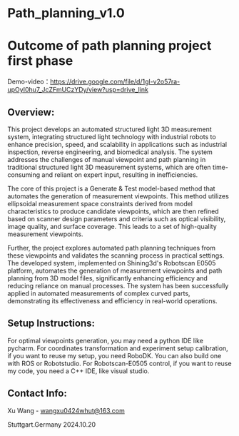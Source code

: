 # Path_planning_v1.0
Outcome of path planning project first phase
===
Demo-video：https://drive.google.com/file/d/1gl-v2o57ra-upOyI0hu7_JcZFmUCzYDy/view?usp=drive_link

Overview: 
-----
This project develops an automated structured light 3D measurement system, integrating structured light technology with industrial robots to enhance precision, speed, and scalability in applications such as industrial inspection, reverse engineering, and biomedical analysis. The system addresses the challenges of manual viewpoint and path planning in traditional structured light 3D measurement systems, which are often time-consuming and reliant on expert input, resulting in inefficiencies.

The core of this project is a Generate & Test model-based method that automates the generation of measurement viewpoints. This method utilizes ellipsoidal measurement space constraints derived from model characteristics to produce candidate viewpoints, which are then refined based on scanner design parameters and criteria such as optical visibility, image quality, and surface coverage. This leads to a set of high-quality measurement viewpoints.

Further, the project explores automated path planning techniques from these viewpoints and validates the scanning process in practical settings. The developed system, implemented on Shining3d's Robotscan E0505 platform, automates the generation of measurement viewpoints and path planning from 3D model files, significantly enhancing efficiency and reducing reliance on manual processes. The system has been successfully applied in automated measurements of complex curved parts, demonstrating its effectiveness and efficiency in real-world operations.


Setup Instructions: 
----
For optimal viewpoints generation, you may need a python IDE like pycharm.
For coordinates transformation and experiment setup calibration, if you want to reuse my setup, you need RoboDK. You can also build one with ROS or Robotstudio.
For Robotscan-E0505 control, if you want to reuse my code, you need a C++ IDE, like visual studio.




Contact Info: 
----
Xu Wang - wangxu0424whut@163.com

Stuttgart.Germany  2024.10.20
